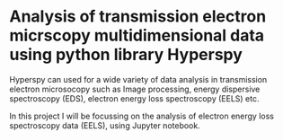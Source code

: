 # Analysis of transmission electron micrscopy multidimensional data using python library Hyperspy

Hyperspy can used for a wide variety of data analysis in transmission electron microsocopy such as Image processing, energy dispersive spectroscopy (EDS),
electron energy loss spectroscopy (EELS) etc.

In this project I will be focussing on the analysis of electron energy loss spectroscopy data (EELS), using Jupyter notebook.


